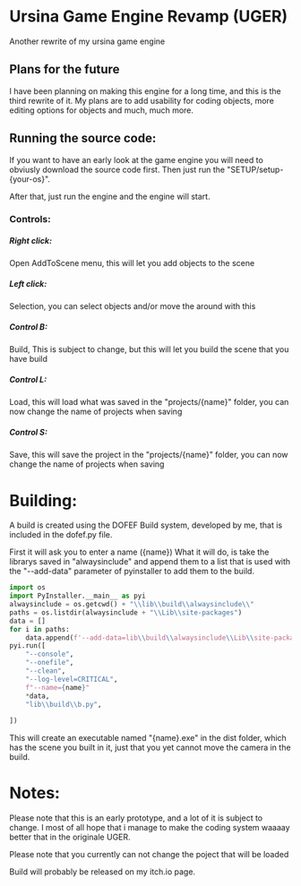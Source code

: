 # Ursina Game Engine Revamp (UGER)
Another rewrite of my ursina game engine

## Plans for the future
I have been planning on making this engine for a long time, and this is the third rewrite of it.
My plans are to add usability for coding objects, more editing options for objects and much, much more.

## Running the source code:
If you want to have an early look at the game engine you will need to obviusly download the source code first.
Then just run the "SETUP/setup-{your-os}".

After that, just run the engine and the engine will start.
### Controls:
##### Right click:
Open AddToScene menu, this will let you add objects to the scene
##### Left click:
Selection, you can select objects and/or move the around with this
##### Control B:
Build, This is subject to change, but this will let you build the scene that you have build
##### Control L:
Load, this will load what was saved in the "projects/{name}" folder, you can now change the name of projects when saving
##### Control S:
Save, this will save the project in the "projects/{name}" folder, you can now change the name of projects when saving

# Building:
A build is created using the DOFEF Build system, developed by me, that is included in the dofef.py file.

First it will ask you to enter a name ({name})
What it will do, is take the librarys saved in "alwaysinclude" and append them to a list that is used with the "--add-data" parameter of pyinstaller to add them to the build.
```python
import os
import PyInstaller.__main__ as pyi
alwaysinclude = os.getcwd() + "\\lib\\build\\alwaysinclude\\"
paths = os.listdir(alwaysinclude + "\\Lib\\site-packages")
data = []
for i in paths:
    data.append(f'--add-data=lib\\build\\alwaysinclude\\Lib\\site-packages\\{i};{i}')
pyi.run([
    "--console",
    "--onefile",
    "--clean",
    "--log-level=CRITICAL",
    f"--name={name}"
    *data,
    "lib\\build\\b.py",
        
])
```
This will create an executable named "{name}.exe" in the dist folder, which has the scene you built in it, just that you yet cannot move the camera in the build.


# Notes:
Please note that this is an early prototype, and a lot of it is subject to change.
I most of all hope that i manage to make the coding system waaaay better that in the originale UGER.

Please note that you currently can not change the poject that will be loaded

Build will probably be released on my itch.io page.